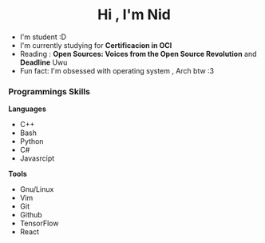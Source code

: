 <h1 align="center">Hi , I'm Nid</h1>

- I'm student :D
- I'm currently studying for **Certificacion in OCI**
- Reading : **Open Sources: Voices from the Open Source Revolution** and **Deadline** Uwu
- Fun fact: I'm obsessed with operating system , Arch btw :3 

<h3>Programmings Skills</h3>

**Languages**
- C++
- Bash
- Python
- C#
- Javasrcipt

**Tools**
- Gnu/Linux
- Vim
- Git
- Github
- TensorFlow
- React
